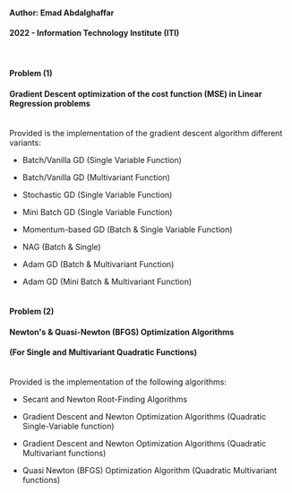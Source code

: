 #### Author: Emad Abdalghaffar
#### 2022 - Information Technology Institute (ITI)
<br>

#### Problem (1)
####          Gradient Descent optimization of the cost function (MSE) in Linear Regression problems
<br>
Provided is the implementation of the gradient descent algorithm different variants:

- Batch/Vanilla GD  (Single Variable Function)<br>

- Batch/Vanilla GD  (Multivariant Function)<br>

- Stochastic GD  (Single Variable Function)<br>

- Mini Batch GD  (Single Variable Function)<br>

- Momentum-based GD  (Batch & Single Variable Function)<br>

- NAG  (Batch & Single)<br>

- Adam GD  (Batch & Multivariant Function)<br>

- Adam GD  (Mini Batch & Multivariant Function)<br><br>




#### Problem (2)
####         Newton's & Quasi-Newton (BFGS) Optimization Algorithms
####         (For Single and Multivariant Quadratic Functions)
<br>
Provided is the implementation of the following algorithms:

- Secant and Newton Root-Finding Algorithms<br>

- Gradient Descent and Newton Optimization Algorithms    (Quadratic Single-Variable function)<br>

- Gradient Descent and Newton Optimization Algorithms    (Quadratic Multivariant functions)<br>

- Quasi Newton (BFGS) Optimization Algorithm    (Quadratic Multivariant functions)<br>
